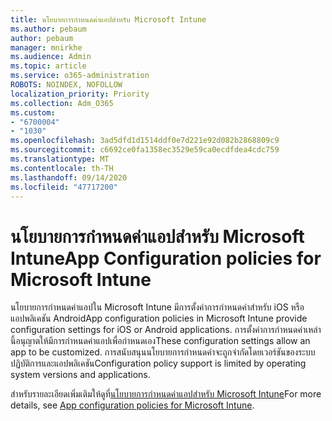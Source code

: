 ```yaml
---
title: นโยบายการกำหนดค่าแอปสำหรับ Microsoft Intune
ms.author: pebaum
author: pebaum
manager: mnirkhe
ms.audience: Admin
ms.topic: article
ms.service: o365-administration
ROBOTS: NOINDEX, NOFOLLOW
localization_priority: Priority
ms.collection: Adm_O365
ms.custom:
- "6700004"
- "1030"
ms.openlocfilehash: 3ad5dfd1d1514ddf0e7d221e92d082b2868809c9
ms.sourcegitcommit: c6692ce0fa1358ec3529e59ca0ecdfdea4cdc759
ms.translationtype: MT
ms.contentlocale: th-TH
ms.lasthandoff: 09/14/2020
ms.locfileid: "47717200"
---
```

# <a name="app-configuration-policies-for-microsoft-intune"></a><span data-ttu-id="eb43e-102">นโยบายการกำหนดค่าแอปสำหรับ Microsoft Intune</span><span class="sxs-lookup"><span data-stu-id="eb43e-102">App Configuration policies for Microsoft Intune</span></span>

<span data-ttu-id="eb43e-103">นโยบายการกำหนดค่าแอปใน Microsoft Intune มีการตั้งค่าการกำหนดค่าสำหรับ iOS หรือแอปพลิเคชัน Android</span><span class="sxs-lookup"><span data-stu-id="eb43e-103">App configuration policies in Microsoft Intune provide configuration settings for iOS or Android applications.</span></span> <span data-ttu-id="eb43e-104">การตั้งค่าการกำหนดค่าเหล่านี้อนุญาตให้มีการกำหนดค่าแอปเพื่อกำหนดเอง</span><span class="sxs-lookup"><span data-stu-id="eb43e-104">These configuration settings allow an app to be customized.</span></span> <span data-ttu-id="eb43e-105">การสนับสนุนนโยบายการกำหนดค่าจะถูกจำกัดโดยเวอร์ชันของระบบปฏิบัติการและแอปพลิเคชัน</span><span class="sxs-lookup"><span data-stu-id="eb43e-105">Configuration policy support is limited by operating system versions and applications.</span></span>

<span data-ttu-id="eb43e-106">สำหรับรายละเอียดเพิ่มเติมให้ดูที่[นโยบายการกำหนดค่าแอปสำหรับ Microsoft Intune](https://docs.microsoft.com/intune/app-configuration-policies-overview)</span><span class="sxs-lookup"><span data-stu-id="eb43e-106">For more details, see [App configuration policies for Microsoft Intune](https://docs.microsoft.com/intune/app-configuration-policies-overview).</span></span>